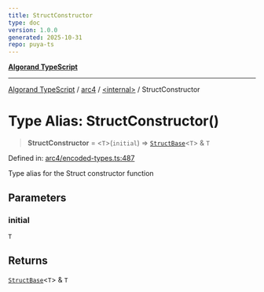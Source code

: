 ```yaml
---
title: StructConstructor
type: doc
version: 1.0.0
generated: 2025-10-31
repo: puya-ts
---
```

[**Algorand TypeScript**](../../../README.md)

***

[Algorand TypeScript](../../../modules.md) / [arc4](../../README.md) / [\<internal\>](../README.md) / StructConstructor

# Type Alias: StructConstructor()

> **StructConstructor** = \<`T`\>(`initial`) => [`StructBase`](../classes/StructBase.md)\<`T`\> & `T`

Defined in: [arc4/encoded-types.ts:487](https://github.com/algorandfoundation/puya-ts/blob/main/packages/algo-ts/src/arc4/encoded-types.ts#L487)

Type alias for the Struct constructor function

## Parameters

### initial

`T`

## Returns

[`StructBase`](../classes/StructBase.md)\<`T`\> & `T`
